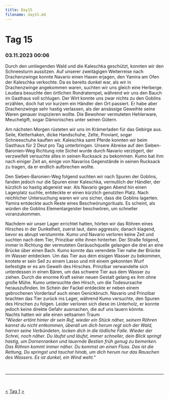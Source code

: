 ```yaml
---
title: Day15
filename: day15.md
--- 
```


# Tag 15
###  03.11.2023 00:06
Durch den umliegenden Wald und die Kaleschka geschützt, konnten wir den Schneesturm aussitzen. Auf unserer zweitägigen Weiterreise nach Drachenzwinge konnte Navario einen Hasen erjagen, den Yamira am Ofen der Kaleschka verkochte. Da es bereits dunkel war, als wir in Drachenzwinge angekommen waren, suchten wir uns gleich eine Herberge. Leudara besuchte den örtlichen Rondratempel, während wir uns den Bauch im Gasthaus voll schlugen. Der Wirt konnte uns zwar nichts zu den Goblins erzählen, doch hat vor kurzem ein Händler den Ort passiert. Er habe aber Drachenzwinge sehr hastig verlassen, als der ansässige Geweihte seine Waren genauer inspizieren wollte. Die Bewohner vermuteten Hehlerware, Meuchelgift, sogar Dämonisches unter seinen Gütern. 

Am nächsten Morgen rüsteten wir uns im Krämerladen für das Gebirge aus. Seile, Kletterhaken, dicke Handschuhe, Zelte, Proviant, sogar Schneeschuhe kauften wir. Kaleschka samt Pferde konnten wir beim Gasthaus für 2 Deut pro Tag unterbringen. Unsere Abreise auf den Sieben-Baronien-Weg Richtung rote Sichel wurde durch Navario verzögert, der verzweifelt versuchte alles in seinen Rucksack zu bekommen. Kumo bat ihm nach einiger Zeit an, einige von Navarios Gegenstände in seinen Rucksack zu tragen, da er endlich aufbrechen wollte.

Den Sieben-Baronien-Weg folgend suchten wir nach Spuren der Goblins, fanden jedoch nur die Spuren einer Kaleschka, vermutlich der Händler, der kürzlich so hastig abgereist war. Als Navario gegen Abend hin einen Lagerplatz suchte, entdeckte er einen kürzlich genutzten Platz. Nach reichlicher Untersuchung waren wir uns sicher, dass die Goblins lagerten. Yamira entdeckte auch Reste eines Beschwörungsrituals. Es scheint, als würden die Goblins Elementargeister beschwören, um schneller voranzukommen. 

Nachdem wir unser Lager errichtet hatten, hörten wir das Röhren eines Hirsches in der Dunkelheit, zuerst laut, dann aggressiv, danach klagend, bevor es abrupt verstummte. Kumo und Navario verloren keine Zeit und suchten nach dem Tier, Prinzibar eilte ihnen hinterher. Der Straße folgend, immer in Richtung der vermuteten Geräuschquelle gelangen die drei an eine Brücke über einen Bach. Kumo konnte das verendete Tier nahe der Brücke im Wasser entdecken. Um das Tier aus dem eisigen Wasser zu bekommen, knotete er sein Seil zu einem Lasso und mit einem gekonnten Wurf befestigte er es am Geweih des Hirsches. Prinzibar verwandelte sich unterdessen in einen Bären, um das schwere Tier aus dem Wasser zu ziehen. Durch die enorme Kraft seiner neuen Gestalt gelang es ihm ohne große Mühe. Kumo untersuchte den Hirsch, um die Todesursache herauszufinden. Im Schein der Fackel entdeckte er neben einem gebrochenen Vorderlauf auch einen Genickbruch. Navario und Prinzibar brachten das Tier zurück ins Lager, während Kumo versuchte, den Spuren des Hirschen zu folgen. Leider verloren sich diese im Unterholz, er konnte jedoch keine direkte Gefahr ausmachen, die auf uns lauern könnte.
<br>
Nachts hatten wir alle einen seltsamen Traum<br>
*"Wieder ertönt hinter dir sein Ruf, wieder ein Stück näher, seinem Röhren kannst du nicht entkommen, überall um dich herum regt sich der Wald, harren seine Verbündeten, locken dich in die tödliche Falle. Wieder der Schrei, noch näher. Du läufst und läufst, immer schneller, dein Blick springt hastig, um Dornenranken und lauernde Bestien früh genug zu bemerken. Das Röhren kommt immer näher. Du kommst an einen Fluss. Das ist die Rettung, Du springst und tauchst hinab, um dich herum nur das Rauschen des Wassers. Es ist dunkel, ein Wind weht."*

<br>

----
<br>

[<](day14.md)
[Tag 1](README.md)
[>](day16.md)<br>